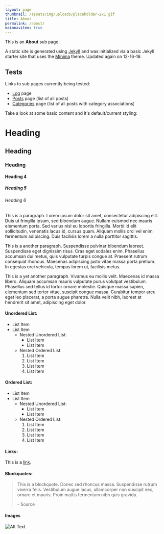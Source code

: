 ```yaml
---
layout: page
thumbnail: /assets/img/uploads/placeholder-2x1.gif
title: About
permalink: /about/
mainnavitem: true
---
```

This is an **About** sub page.

A static site is generated using [Jekyll](https://jekyllrb.com/) and was initialized via a basic Jekyll starter site that uses the [Minima](https://github.com/jekyll/minima) theme. Updated again on 12-16-19.

## Tests

Links to sub pages currently being tested:

* [Log](../log/) page
* [Posts](../posts/) page (list of all posts)
* [Categories](../categories/) page (list of all posts with category associations)

Take a look at some basic content and it's default/current styling:

# Heading

## Heading

### Heading

#### Heading 4

##### Heading 5

###### Heading 6

This is a paragraph. Lorem ipsum dolor sit amet, consectetur adipiscing elit. Duis ut fringilla ipsum, sed bibendum augue. Nullam euismod nec mauris elementum porta. Sed varius nisl eu lobortis fringilla. Morbi id elit sollicitudin, venenatis lacus id, cursus quam. Aliquam mollis orci vel enim fermentum adipiscing. Duis facilisis lorem a nulla porttitor sagittis.

This is a another paragraph. Suspendisse pulvinar bibendum laoreet. Suspendisse eget dignissim risus. Cras eget sodales enim. Phasellus accumsan dui metus, quis vulputate turpis congue at. Praesent rutrum consequat rhoncus. Maecenas adipiscing justo vitae massa porta pretium. In egestas orci vehicula, tempus lorem ut, facilisis metus.

This is a yet another paragraph. Vivamus eu mollis velit. Maecenas id massa libero. Aliquam accumsan mauris vulputate purus volutpat vestibulum. Phasellus sed tellus id tortor ornare molestie. Quisque massa sapien, elementum sed tortor vitae, suscipit congue massa. Curabitur tempor arcu eget leo placerat, a porta augue pharetra. Nulla velit nibh, laoreet at hendrerit sit amet, adipiscing eget dolor.

#### Unordered List:

* List Item
* List Item
  * Nested Unordered List:
    * List Item
    * List Item
  * Nested Ordered List:
    1. List Item
    2. List Item
    3. List Item
    4. List Item

#### Ordered List:

* List Item
* List Item
  * Nested Unordered List:
    * List Item
    * List Item
  * Nested Ordered List:
    1. List Item
    2. List Item
    3. List Item
    4. List Item

#### Links:

This is a [link](#).

#### Blockquotes:

> This is a blockquote. Donec sed rhoncus massa. Suspendisse rutrum viverra felis. Vestibulum augue lacus, ullamcorper non suscipit nec, ornare et mauris. Proin mattis fermentum nibh quis gravida.
>
> \- Source

#### Images

![Alt Text](https://kccnma.github.io/sitebase/examples/productsite/img/placeholder-1x1.gif)
